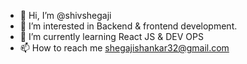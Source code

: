 - 👋 Hi, I’m @shivshegaji
- 👀 I’m interested in Backend & frontend development.
- 🌱 I’m currently learning React JS & DEV OPS
- 📫 How to reach me shegajishankar32@gmail.com 


<!---
shivshegaji/shivshegaji is a ✨ special ✨ repository because its `README.md` (this file) appears on your GitHub profile.
You can click the Preview link to take a look at your changes.
--->
